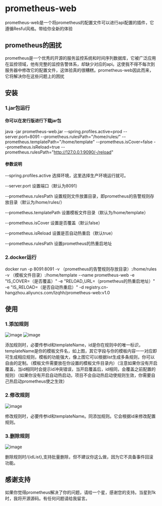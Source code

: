 # prometheus-web
prometheus-web是一个将prometheus的配置文件可以进行api配置的插件，它遵循Resful风格。带给你全新的体验
## prometheus的困扰
prometheus是一个优秀的开源的服务监控系统和时间序列数据库，它被广泛应用在监控领域，他有完整的监控告警体系，却缺少对应的api。这使我不得不每次到服务器中修改它的配置文件，这体验真的很糟糕。prometheus-web因此而来，它将解决你在这些问题上的困扰
## 安装
### 1.jar包运行
#### 你可以在发行版进行下载jar包

java -jar prometheus-web.jar --spring.profiles.active=prod --server.port=8091 --prometheus.rulesPath="/home/rules/" --prometheus.templatePath="/home/template" --prometheus.isCover=false --prometheus.isReload=true --prometheus.rulesPath="http://127.0.0.1:9090/-/reload"

#### 参数说明

--spring.profiles.active 选择环境，这里选择生产环境运行就可。

--server.port 设置端口（默认为8091）

--prometheus.rulesPath 设置规则文件放置目录，即prometheus的告警规则存放目录（默认为/home/rules/）

--prometheus.templatePath 设置模板文件目录（默认为/home/template）

--prometheus.isCover 设置是否覆盖（默认false）

--prometheus.isReload 设置是否自动热重启（默认true）

--prometheus.rulesPath 设置prometheus的热重启地址

### 2.docker运行
docker run -p 8091:8091 -v （prometheus的告警规则存放目录）:/home/rules -v （模板文件目录）:/home/template --name prometheus-web -e "IS_COVER=（是否覆盖）" -e "RELOAD_URL=（prometheus的热重启地址）"  -e "IS_RELOAD=（是否自动热重启）" -d registry.cn-hangzhou.aliyuncs.com/lzqhh/prometheus-web:v1.0

## 使用
### 1.添加规则

![image](https://user-images.githubusercontent.com/48502494/112595173-ff796c00-8e44-11eb-84b6-531d91c2a1bf.png)
![image](https://user-images.githubusercontent.com/48502494/112595353-45cecb00-8e45-11eb-8e16-12efddcbb800.png)

添加规则时，必要传参id和templateName，id是你在规则中的唯一标识，templateName是你的模板文件名，如上图，其它字段与你的模板内容一一对应即可生成相应规则，模板的功能强大，像上图它可以根据list生成多条规则，你可以自由的定制。（模板文件需要放在你设置的模板文件目录内）（注意如果你没有开启覆盖，当id相同时会提示id冲突错误，当开启覆盖后，id相同，会覆盖之前配置的规则）（如果你没有开启自动热启动，项目不会自动热启动使规则生效，你需要自己热启动prometheus使之生效）

### 2.修改规则

![image](https://user-images.githubusercontent.com/48502494/112596323-9e529800-8e46-11eb-8f86-93b561ced6dd.png)

修改规则时，必要传参id和templateName。同添加规则。它会根据id来修改配置规则。

### 3.删除规则

![image](https://user-images.githubusercontent.com/48502494/112596739-2cc71980-8e47-11eb-8342-523f6a1205e0.png)

删除规则时/{idList},支持批量删除，但不建议你这么做，因为它不具备事件回滚功能。

## 感谢支持
如果你觉得prometheus解决了你的问题，请给一个星，感谢您的支持。当星到1k时，我将开源源码。有任何问题请给我留言。
